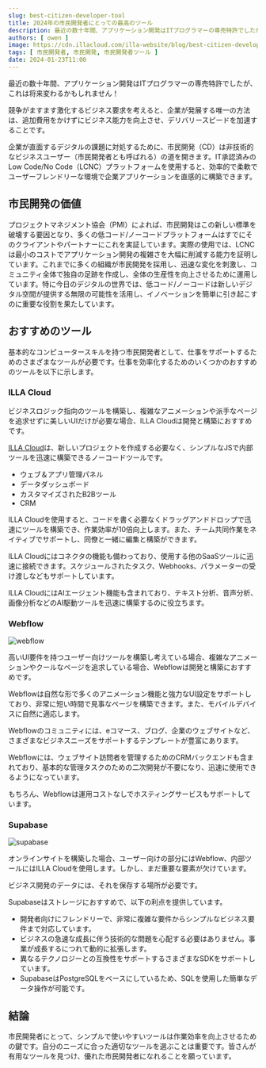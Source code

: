 ```yaml
---
slug: best-citizen-developer-tool
title: 2024年の市民開発者にとっての最高のツール
description: 最近の数十年間、アプリケーション開発はITプログラマーの専売特許でしたが、これは将来変わるかもしれません！
authors: [ owen ]
image: https://cdn.illacloud.com/illa-website/blog/best-citizen-developer-tool/cover.webp
tags: [ 市民開発者, 市民開発, 市民開発者ツール ]
date: 2024-01-23T11:00
---
```


最近の数十年間、アプリケーション開発はITプログラマーの専売特許でしたが、これは将来変わるかもしれません！

競争がますます激化するビジネス要求を考えると、企業が発展する唯一の方法は、追加費用をかけずにビジネス能力を向上させ、デリバリースピードを加速することです。

企業が直面するデジタルの課題に対処するために、市民開発（CD）は非技術的なビジネスユーザー（市民開発者とも呼ばれる）の道を開きます。IT承認済みのLow Code/No Code（LCNC）プラットフォームを使用すると、効率的で柔軟でユーザーフレンドリーな環境で企業アプリケーションを直感的に構築できます。

## 市民開発の価値

プロジェクトマネジメント協会（PMI）によれば、市民開発はこの新しい標準を破壊する要因となり、多くの低コード/ノーコードプラットフォームはすでにそのクライアントやパートナーにこれを実証しています。実際の使用では、LCNCは最小のコストでアプリケーション開発の複雑さを大幅に削減する能力を証明しています。これまでに多くの組織が市民開発を採用し、迅速な変化を刺激し、コミュニティ全体で独自の足跡を作成し、全体の生産性を向上させるために運用しています。特に今日のデジタルの世界では、低コード/ノーコードは新しいデジタル空間が提供する無限の可能性を活用し、イノベーションを簡単に引き起こすのに重要な役割を果たしています。

## おすすめのツール

基本的なコンピュータースキルを持つ市民開発者として、仕事をサポートするためのさまざまなツールが必要です。仕事を効率化するためのいくつかのおすすめのツールを以下に示します。

### ILLA Cloud

ビジネスロジック指向のツールを構築し、複雑なアニメーションや派手なページを追求せずに美しいUIだけが必要な場合、ILLA Cloudは開発と構築におすすめです。

[ILLA Cloud](https://illacloud.com/)は、新しいプロジェクトを作成する必要なく、シンプルなJSで内部ツールを迅速に構築できるノーコードツールです。

- ウェブ＆アプリ管理パネル
- データダッシュボード
- カスタマイズされたB2Bツール
- CRM

ILLA Cloudを使用すると、コードを書く必要なくドラッグアンドドロップで迅速にツールを構築でき、作業効率が10倍向上します。また、チーム共同作業をネイティブでサポートし、同僚と一緒に編集と構築ができます。

ILLA Cloudにはコネクタの機能も備わっており、使用する他のSaaSツールに迅速に接続できます。スケジュールされたタスク、Webhooks、パラメーターの受け渡しなどもサポートしています。

ILLA CloudにはAIエージェント機能も含まれており、テキスト分析、音声分析、画像分析などのAI駆動ツールを迅速に構築するのに役立ちます。

### Webflow

![webflow](https://cdn.illacloud.com/illa-website/blog/best-citizen-developer-tool/webflow.png)

高いUI要件を持つユーザー向けツールを構築し考えている場合、複雑なアニメーションやクールなページを追求している場合、Webflowは開発と構築におすすめです。

Webflowは自然な形で多くのアニメーション機能と強力なUI設定をサポートしており、非常に短い時間で見事なページを構築できます。また、モバイルデバイスに自然に適応します。

Webflowのコミュニティには、eコマース、ブログ、企業のウェブサイトなど、さまざまなビジネスニーズをサポートするテンプレートが豊富にあります。

Webflowには、ウェブサイト訪問者を管理するためのCRMバックエンドも含まれており、基本的な管理タスクのための二次開発が不要になり、迅速に使用できるようになっています。

もちろん、Webflowは運用コストなしでホスティングサービスもサポートしています。

### Supabase

![supabase](https://cdn.illacloud.com/illa-website/blog/best-citizen-developer-tool/supabase.png)

オンラインサイトを構築した場合、ユーザー向けの部分にはWebflow、内部ツールにはILLA Cloudを使用します。しかし、まだ重要な要素が欠けています。

ビジネス開発のデータには、それを保存する場所が必要です。

Supabaseはストレージにおすすめで、以下の利点を提供しています。

- 開発者向けにフレンドリーで、非常に複雑な要件からシンプルなビジネス要件まで対応しています。
- ビジネスの急速な成長に伴う技術的な問題を心配する必要はありません。事業が成長するにつれて動的に拡張します。
- 異なるテクノロジーとの互換性をサポートするさまざまなSDKをサポートしています。
- SupabaseはPostgreSQLをベースにしているため、SQLを使用した簡単なデータ操作が可能です。

## 結論

市民開発者にとって、シンプルで使いやすいツールは作業効率を向上させるための鍵です。自分のニーズに合った適切なツールを選ぶことは重要です。皆さんが有用なツールを見つけ、優れた市民開発者になれることを願っています。
